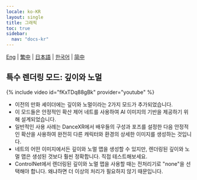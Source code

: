```yaml
---
locale: ko-KR
layout: single
title: 그래픽
toc: true
sidebar:
  nav: "docs-kr"
---
```

[Eng](/dancexr/features/graphics) | [繁中](/tw/dancexr/features/graphics) | [日本語](/jp/dancexr/features/graphics) | [한국어](/kr/dancexr/features/graphics) | [简中](/zh/dancexr/features/graphics)


## 특수 렌더링 모드: 깊이와 노멀
{% include video id="fKxTDq88gBk" provider="youtube" %}
* 이전의 만화 셰이더에는 깊이와 노멀이라는 2가지 모드가 추가되었습니다.
* 이 모드들은 안정적인 확산 제어 네트를 사용하여 AI 이미지의 기반을 제공하기 위해 설계되었습니다.
* 일반적인 사용 사례는 DanceXR에서 배우들의 구성과 포즈를 설정한 다음 안정적인 확산을 사용하여 완전히 다른 캐릭터와 환경의 상세한 이미지를 생성하는 것입니다.
* 네트의 어떤 이미지에서든 깊이와 노멀 맵을 생성할 수 있지만, 렌더링된 깊이와 노멀 맵은 생성된 것보다 훨씬 정확합니다. 직접 테스트해보세요.
* ControlNet에서 렌더링된 깊이와 노멀 맵을 사용할 때는 전처리기로 "none"을 선택해야 합니다. 왜냐하면 더 이상의 처리가 필요하지 않기 때문입니다.